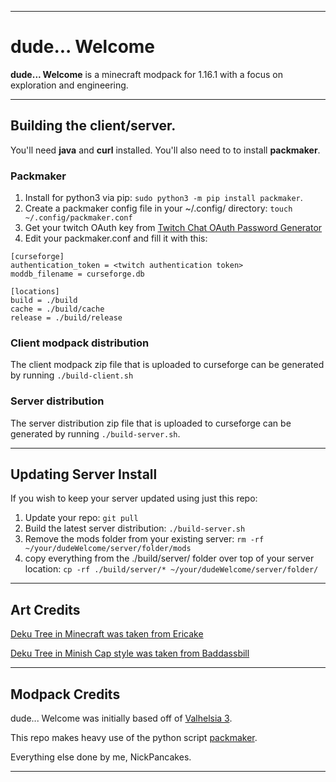 ------------------------------

# dude... Welcome

**dude... Welcome** is a minecraft modpack for 1.16.1 with a focus on exploration and engineering.

------------------------------

## Building the client/server.

You'll need **java** and **curl** installed. You'll also need to to install **packmaker**.

### Packmaker
1. Install for python3 via pip: `sudo python3 -m pip install packmaker`.
2. Create a packmaker config file in your ~/.config/ directory: `touch ~/.config/packmaker.conf`
3. Get your twitch OAuth key from [Twitch Chat OAuth Password Generator](https://twitchapps.com/tmi/)
4. Edit your packmaker.conf and fill it with this:
```
[curseforge]
authentication_token = <twitch authentication token>
moddb_filename = curseforge.db

[locations]
build = ./build
cache = ./build/cache
release = ./build/release
```

### Client modpack distribution
The client modpack zip file that is uploaded to curseforge can be generated by running `./build-client.sh` 

### Server distribution
The server distribution zip file that is uploaded to curseforge can be generated by running `./build-server.sh`. 


------------------------------

## Updating Server Install

If you wish to keep your server updated using just this repo:

1. Update your repo: `git pull`
1. Build the latest server distribution: `./build-server.sh`
1. Remove the mods folder from your existing server: `rm -rf ~/your/dudeWelcome/server/folder/mods`
1. copy everything from the ./build/server/ folder over top of your server location: `cp -rf ./build/server/* ~/your/dudeWelcome/server/folder/`

------------------------------

## Art Credits

[Deku Tree in Minecraft was taken from Ericake](https://www.minecraftforum.net/forums/minecraft-java-edition/creative-mode/367388-hyrule-from-the-legend-of-zelda-ocarina-of-time#c1)

[Deku Tree in Minish Cap style was taken from Baddassbill](https://www.spriters-resource.com/custom_edited/thelegendofzeldacustoms/sheet/17326/)

------------------------------

## Modpack Credits

dude... Welcome was initially based off of [Valhelsia 3](https://www.curseforge.com/minecraft/modpacks/valhelsia-3).

This repo makes heavy use of the python script [packmaker](https://packmaker.readthedocs.io/en/stable/reference/index.html).

Everything else done by me, NickPancakes. 

------------------------------
